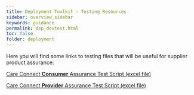 ```yaml
---
title: Deployment Toolkit - Testing Resources
sidebar: overview_sidebar
keywords: guidance
permalink: dep_devtest.html
toc: false
folder: deployment
---
```


Here you will find some links to testing files that will be useful for supplier product assurance:
<p>
<a href="_pages/deployment/toolkit/files/Care_Connect_Consumer_Assurance_Test_Scripts.xlsx" download>Care Connect <b>Consumer</b> Assurance Test Script (excel file)</a>
<p>
<a href="_pages/deployment/toolkit/files/Care_Connect_Provider_Assurance_Test_Scripts.xlsx" download>Care Connect <b>Provider</b> Assurance Test Script (excel file)</a>
